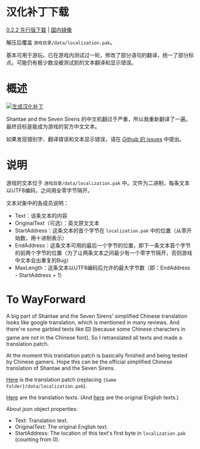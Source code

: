 # 汉化补丁下载

[0.2.2 先行版下载](https://github.com/JasonWei512/Shantae-and-the-Seven-Sirens-Chinese-Retranslation-Project/releases/download/0.2.2/localization.pak.zip) | [国内镜像](http://github.strcpy.cn/JasonWei512/Shantae-and-the-Seven-Sirens-Chinese-Retranslation-Project/releases/download/0.2.2/localization.pak.zip)

解压后覆盖 ```游戏目录/data/localization.pak```。

基本可用于游玩。已在游戏内测试过一轮，修改了部分语句的翻译，统一了部分标点。可能仍有极少数没被测试到的文本翻译和显示错误。

# 概述

[![生成汉化补丁](https://github.com/JasonWei512/Shantae-and-the-Seven-Sirens-Chinese-Retranslation-Project/workflows/%E7%94%9F%E6%88%90%E6%B1%89%E5%8C%96%E8%A1%A5%E4%B8%81%E3%80%80%E3%80%80/badge.svg)](https://github.com/JasonWei512/Shantae-and-the-Seven-Sirens-Chinese-Retranslation-Project/actions?query=workflow%3A%E7%94%9F%E6%88%90%E6%B1%89%E5%8C%96%E8%A1%A5%E4%B8%81%E3%80%80%E3%80%80)

Shantae and the Seven Sirens 的中文机翻过于严重，所以我重新翻译了一遍。最终目标是能成为游戏的官方中文文本。

如果发现错别字、翻译错误和文本显示错误，请在 [Github 的 issues](https://github.com/JasonWei512/Shantae-and-the-Seven-Sirens-Chinese-Retranslation-Project/issues) 中提出。

# 说明

游戏的文本位于 ```游戏目录/data/localization.pak``` 中。文件为二进制，每条文本以UTF8编码，之间用全零字节隔开。

文本对象中的各成员说明：
- Text：该条文本的内容
- OriginalText（可选）：英文原文文本
- StartAddress：这条文本的首个字节在 ```localization.pak``` 中的位置（从零开始数，用十进制表示）
- EndAddress：这条文本可用的最后一个字节的位置，即下一条文本首个字节的前两个字节的位置（为了让两条文本之间最少有一个零字节隔开，否则游戏中文本会出重复的Bug）
- MaxLength：这条文本以UTF8编码后允许的最大字节数（即：EndAddress - StartAddress + 1）

# To WayForward

A big part of Shantae and the Seven Sirens' simplified Chinese translation looks like 
google translation, which is mentioned in many reviews. And there're some garbled texts like 🖾 (because some Chinese characters in game are not in the Chinese font). So I retranslated all texts and made a translation patch.

At the moment this translation patch is basically finished and being tested by Chinese gamers. Hope this can be the official simplified Chinese translation of Shantae and the Seven Sirens.

[Here](https://github.com/JasonWei512/Shantae-and-the-Seven-Sirens-Chinese-Retranslation-Project/releases/download/0.2.2/localization.pak.zip) is the translation patch (replacing ```{Game Folder}/data/localization.pak```). 

[Here](https://github.com/JasonWei512/Shantae-and-the-Seven-Sirens-Chinese-Retranslation-Project/tree/translation/简体中文) are the translation texts. (And [here](https://github.com/JasonWei512/Shantae-and-the-Seven-Sirens-Chinese-Retranslation-Project/tree/translation/English) are the original English texts.)

About json object properties:

- Text: Translation text.
- OriginalText: The original English text.
- StartAddress: The location of this text's first byte in ```localization.pak``` (counting from 0).